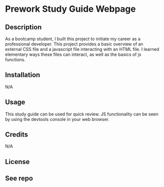 # Prework Study Guide Webpage

## Description

As a bootcamp student, I built this project to initiate my career as a professional developer. This project provides a basic overview of an external CSS file and a javascript file interacting with an HTML file. I learned elementary ways these files can interact, as well as the basics of js functions.



## Installation

N/A

## Usage

This study guide can be used for quick review. JS functionality can be seen by using the devtools console in your web browser.
## Credits

N/A

## License

See repo
---

